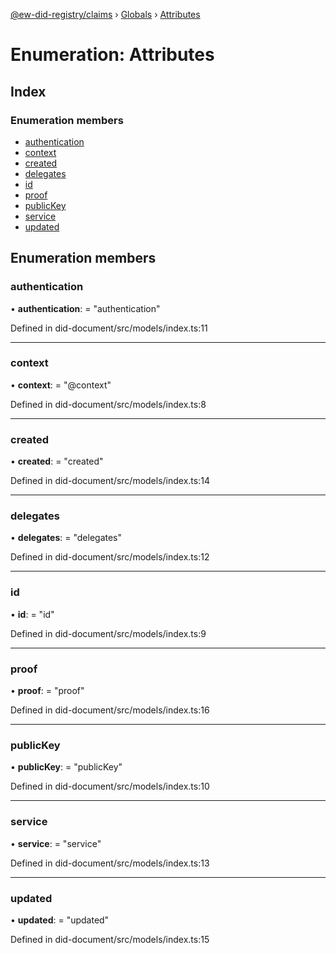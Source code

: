 [@ew-did-registry/claims](../README.md) › [Globals](../globals.md) › [Attributes](attributes.md)

# Enumeration: Attributes

## Index

### Enumeration members

* [authentication](attributes.md#authentication)
* [context](attributes.md#context)
* [created](attributes.md#created)
* [delegates](attributes.md#delegates)
* [id](attributes.md#id)
* [proof](attributes.md#proof)
* [publicKey](attributes.md#publickey)
* [service](attributes.md#service)
* [updated](attributes.md#updated)

## Enumeration members

###  authentication

• **authentication**: = "authentication"

Defined in did-document/src/models/index.ts:11

___

###  context

• **context**: = "@context"

Defined in did-document/src/models/index.ts:8

___

###  created

• **created**: = "created"

Defined in did-document/src/models/index.ts:14

___

###  delegates

• **delegates**: = "delegates"

Defined in did-document/src/models/index.ts:12

___

###  id

• **id**: = "id"

Defined in did-document/src/models/index.ts:9

___

###  proof

• **proof**: = "proof"

Defined in did-document/src/models/index.ts:16

___

###  publicKey

• **publicKey**: = "publicKey"

Defined in did-document/src/models/index.ts:10

___

###  service

• **service**: = "service"

Defined in did-document/src/models/index.ts:13

___

###  updated

• **updated**: = "updated"

Defined in did-document/src/models/index.ts:15
